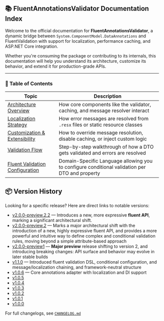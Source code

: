 ## 📚 FluentAnnotationsValidator Documentation Index

Welcome to the official documentation for **FluentAnnotationsValidator**, a dynamic bridge between `System.ComponentModel.DataAnnotations` and FluentValidation with support for localization, performance caching, and ASP.NET Core integration.

Whether you're consuming the package or contributing to its internals, this documentation will help you understand its architecture, customize its behavior, and extend it for production-grade APIs.

---

### 📖 Table of Contents

| Topic | Description |
|-------|-------------|
| [Architecture Overview](architecture.md) | How core components like the validator, caching, and message resolver interact |
| [Localization Strategy](localization.md) | How error messages are resolved from `.resx` files or static resource classes |
| [Customization & Extensibility](customization.md) | How to override message resolution, disable caching, or inject custom logic |
| [Validation Flow](validation-flow.md) | Step-by-step walkthrough of how a DTO gets validated and errors are resolved |
| [Fluent Validation Configuration](configuration/fluent.md) | Domain-Specific Language allowing you to configure conditional validation per DTO and property |

## 📦 Version History

Looking for a specific release? Here are direct links to notable versions:

- [v2.0.0-preview.2.2](https://github.com/bigabdoul/fluent-annotations-validator/releases/tag/v2.0.0-preview.2.2) — Introduces a new, more expressive **fluent API**, marking a significant architectural shift.
- [v2.0.0-preview.2](https://github.com/bigabdoul/fluent-annotations-validator/releases/tag/v2.0.0-preview.2) — Marks a major architectural shift with the introduction of a new, highly expressive fluent API, and provides a more powerful and intuitive way to define complex and conditional validation rules, moving beyond a simple attribute-based approach
- [v2.0.0-preview1](https://github.com/bigabdoul/fluent-annotations-validator/releases/tag/v2.0.0-preview1) — **Major preview** release shifting to version 2, and introducing breaking changes: API surface and behavior may evolve in later stable builds
- [v1.1.0](https://github.com/bigabdoul/fluent-annotations-validator/releases/tag/v1.1.0) — Introduced fluent validation DSL, conditional configuration, and message/localization chaining, and framework-neutral structure
- [v1.0.6](https://github.com/bigabdoul/fluent-annotations-validator/releases/tag/v1.0.6) — Core annotations adapter with localization and DI support
- [v1.0.5](https://github.com/bigabdoul/fluent-annotations-validator/releases/tag/v1.0.5)
- [v1.0.4](https://github.com/bigabdoul/fluent-annotations-validator/releases/tag/v1.0.4)
- [v1.0.3](https://github.com/bigabdoul/fluent-annotations-validator/releases/tag/v1.0.3)
- [v1.0.2](https://github.com/bigabdoul/fluent-annotations-validator/releases/tag/v1.0.2)
- [v1.0.1](https://github.com/bigabdoul/fluent-annotations-validator/releases/tag/v1.0.1)
- [v1.0.0](https://github.com/bigabdoul/fluent-annotations-validator/releases/tag/v1.0.0)

For full changelogs, see [`CHANGELOG.md`](../CHANGELOG.md)
